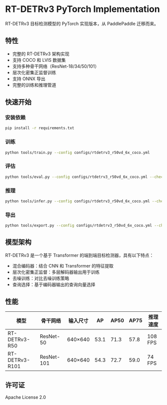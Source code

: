 # RT-DETRv3 PyTorch Implementation

RT-DETRv3 目标检测模型的 PyTorch 实现版本，从 PaddlePaddle 迁移而来。

## 特性

- 完整的 RT-DETRv3 架构实现
- 支持 COCO 和 LVIS 数据集
- 支持多种骨干网络（ResNet-18/34/50/101）
- 层次化密集正监督训练
- 支持 ONNX 导出
- 完整的训练和推理管道

## 快速开始

### 安装依赖

```bash
pip install -r requirements.txt
```

### 训练

```bash
python tools/train.py --config configs/rtdetrv3_r50vd_6x_coco.yml
```

### 评估

```bash
python tools/eval.py --config configs/rtdetrv3_r50vd_6x_coco.yml --checkpoint outputs/rtdetrv3_r50vd_6x_coco/best.pth
```

### 推理

```bash
python tools/infer.py --config configs/rtdetrv3_r50vd_6x_coco.yml --checkpoint outputs/rtdetrv3_r50vd_6x_coco/best.pth --image test_image.jpg
```

### 导出

```bash
python tools/export.py --config configs/rtdetrv3_r50vd_6x_coco.yml --checkpoint outputs/rtdetrv3_r50vd_6x_coco/best.pth --format onnx
```

## 模型架构

RT-DETRv3 是一个基于 Transformer 的端到端目标检测器，具有以下特点：

- 混合编码器：结合 CNN 和 Transformer 的特征提取
- 层次化密集正监督：多层解码器输出用于训练
- 去噪训练：对比去噪训练策略
- 查询选择：基于编码器输出的查询向量选择

## 性能

| 模型 | 骨干网络 | 输入尺寸 | AP | AP50 | AP75 | 推理速度 |
|------|----------|----------|-----|------|------|-----------|
| RT-DETRv3-R50 | ResNet-50 | 640×640 | 53.1 | 71.3 | 57.8 | 108 FPS |
| RT-DETRv3-R101 | ResNet-101 | 640×640 | 54.3 | 72.7 | 59.0 | 74 FPS |

## 许可证

Apache License 2.0